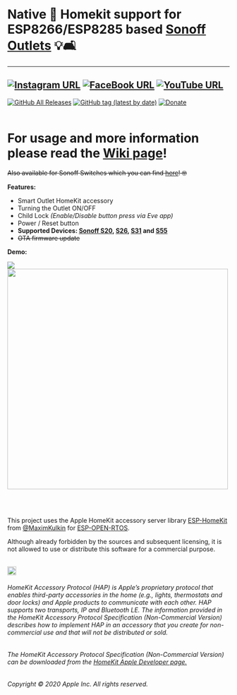 # Native  Homekit support for ESP8266/ESP8285 based [Sonoff Outlets](https://s.click.aliexpress.com/e/_eKmITN) 💡🛋
------
[![Instagram URL](https://img.shields.io/twitter/url/https/www.instagram.com/homekidd?label=Follow&logo=instagram&style=social)](https://www.instagram.com/homekidd) [![FaceBook URL](https://img.shields.io/twitter/url/https/www.facebook.com/HomeKiid?label=Like&logo=facebook&style=social)](https://www.facebook.com/HomeKiid) [![YouTube URL](https://img.shields.io/twitter/url/https/www.youtube.com/channel/UCkqC_6j1uyYVv7SO3jPe7KA?label=Follow&logo=youtube&style=social)](https://www.youtube.com/channel/UCkqC_6j1uyYVv7SO3jPe7KA)
------

[![GitHub All Releases](https://img.shields.io/github/downloads/HomeKidd/ESP8266-HomeKit-Sonoff-Outlet/total?color=green)](https://github.com/HomeKidd/ESP8266-HomeKit-Sonoff-Outlet/releases) 
[![GitHub tag (latest by date)](https://img.shields.io/github/v/tag/HomeKidd/ESP8266-HomeKit-Sonoff-Outlet?color=yellow&label=Latest%20Release)](https://github.com/HomeKidd/ESP8266-HomeKit-Sonoff-Outlet/releases) 
[![Donate](https://img.shields.io/badge/Donate-PayPal-blue.svg)](https://www.paypal.com/cgi-bin/webscr?cmd=_s-xclick&hosted_button_id=CEYEK69ZYG69S&source=url)
<br/>
<br/>

# For usage and more information please read the [Wiki page](https://github.com/HomeKidd/ESP8266-HomeKit-Sonoff-Outlet/wiki/)!

~~Also available for Sonoff Switches which you can find [here](https://github.com/HomeKidd/ESP8266-HomeKit-Sonoff-Switches)! 🤓~~

**Features:**

* Smart Outlet HomeKit accessory
* Turning the Outlet ON/OFF
* Child Lock _(Enable/Disable button press via Eve app)_
* Power / Reset button
* **Supported Devices: [Sonoff S20](https://s.click.aliexpress.com/e/_eKqZGb), [S26](https://s.click.aliexpress.com/e/_eM5HM3), [S31](https://s.click.aliexpress.com/e/_etenM3) and [S55](https://s.click.aliexpress.com/e/_et4QWX)**
* ~~OTA firmware update~~

**Demo:**

[![](http://img.youtube.com/vi/TG9xq7itfwh0k/0.jpg)](http://www.youtube.com/watch?v=TG9ffxq7ith0k "Demo Video")
<br/>
<img src="https://github.com/HomeKidd/ESP8266-HomeKit-Sonoff-Outlet/raw/master/Images/demo.jpg" class="center" width="500"/>

<br/>
<br/>

This project uses the Apple HomeKit accessory server library [ESP-HomeKit](https://github.com/maximkulkin/esp-homekit) from [@MaximKulkin](https://github.com/maximkulkin) for [ESP-OPEN-RTOS](https://github.com/SuperHouse/esp-open-rtos).<br/>

Although already forbidden by the sources and subsequent licensing, it is not allowed to use or distribute this software for a commercial purpose.<br/><br/>

<img src="https://freepngimg.com/thumb/apple_logo/25366-7-apple-logo-file.png" width="20"/> 

###### HomeKit Accessory Protocol (HAP) is Apple’s proprietary protocol that enables third-party accessories in the home (e.g., lights, thermostats and door locks) and Apple products to communicate with each other. HAP supports two transports, IP and Bluetooth LE. The information provided in the HomeKit Accessory Protocol Specification (Non-Commercial Version) describes how to implement HAP in an accessory that you create for non-commercial use and that will not be distributed or sold.

###### The HomeKit Accessory Protocol Specification (Non-Commercial Version) can be downloaded from the [HomeKit Apple Developer page.](https://developer.apple.com/homekit/)

###### Copyright © 2020 Apple Inc. All rights reserved.
